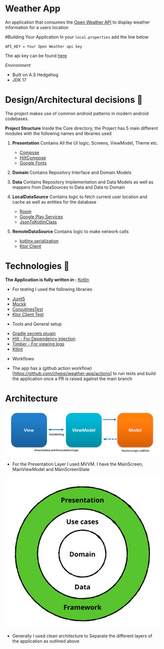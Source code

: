 # Weather App

An application that consumes the [Open Weather API](https://openweathermap.org/api) to display
weather information for a users location

#Building Your Application
In your `local.properties` add the line below

```
API_KEY = Your Open Weather api key
```

The api key can be found [here](https://home.openweathermap.org/api_keys)

*Environment*

- Built on A.S Hedgehog
- JDK 17

# Design/Architectural decisions 📐

The project makes use of common android patterns in modern android codebases.

**Project Structure**
Inside the Core directory, the Project has 5 main different modules with the following names and
libraries used

1. **Presentation**
   Contains All the UI logic; Screens, ViewModel, Theme etc.
    - [Compose](https://developer.android.com/jetpack/compose)
    - [HiltCompose](https://developer.android.com/jetpack/compose/libraries)
    - [Google Fonts](https://developer.android.com/jetpack/compose/text/fonts)

2. **Domain**
   Contains Repository Interface and Domain Models

3. **Data**
   Contains Repository Implementation and Data Models as well as mappers from DataSources to Data
   and Data to Domain

4. **LocalDataSource**
   Contains logic to fetch current user location and cache as well as entities for the database
    - [Room](https://developer.android.com/jetpack/androidx/releases/room)
    - [Google Play Services](https://developers.google.com/android/guides/setup)
    - [JsonToKotlinClass](https://plugins.jetbrains.com/plugin/9960-json-to-kotlin-class-jsontokotlinclass-)
5. **RemoteDataSource**
   Contains logic to make network calls
    - [kotlinx.serialization](https://kotlinlang.org/docs/serialization.html)
    - [Ktor Client](https://ktor.io/docs/getting-started-ktor-client.html)

# Technologies 🔨

**The Application is fully written in :** [Kotlin](https://github.com/JetBrains/kotlin)

* For testing I used the following libraries

- [Junit5](https://github.com/mannodermaus/android-junit5)
- [Mockk](https://mockk.io/)
- [CoroutinesTest](https://developer.android.com/kotlin/coroutines/test)
- [Ktor Client Test](https://ktor.io/docs/http-client-testing.html)

* Tools and General setup

- [Gradle secrets plugin](https://github.com/google/secrets-gradle-plugin)
- [Hilt - For Dependency injection](https://developer.android.com/training/dependency-injection/hilt-android)
- [Timber - For viewing logs](https://github.com/JakeWharton/timber)
- [Ktlint](https://github.com/JLLeitschuh/ktlint-gradle)


* Workflows
- The app has a (github action workflow)[https://github.com/chepsi/weather-app/actions] to run tests
  and build the application once a PR is raised against the main branch

# Architecture

![Add MVVM diagram](/docs/mvvm.png)

- For the Presentation Layer I used MVVM. I have the MainScreen, MainViewModel and MainScreenState

![Add Clean architecture diagram](/docs/clean_arch.png)

- Generally I used clean architecture to Separate the different layers of the application as
  outlined above
